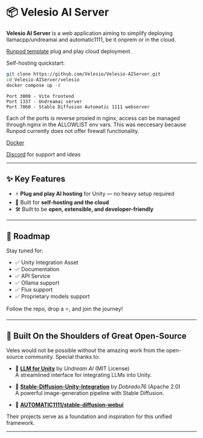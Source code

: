 # 📦 Velesio AI Server

**Velesio AI Server** is a web application aiming to simplify deploying llamacpp/undreamai and automatic1111, be it onprem or in the cloud.

[Runpod template](https://www.runpod.io/console/explore/07cky3lznr) plug and play cloud deployment.

Self-hosting quickstart:

```bash
git clone https://github.com/Velesio/Velesio-AIServer.git
cd Velesio-AIServer/velesio
docker compose up -d
```

```
Port 3000 - Vite frontend  
Port 1337 - Undreamai server  
Port 7860 - Stable Diffusion Automatic 1111 webserver  
```

Each of the ports is reverse proxied in nginx, access can be managed through nginx in the ALLOWLIST env vars. This was neccesary because Runpod currently does not offer firewall functionality.

[Docker](https://hub.docker.com/repository/docker/teocholakov/velesio-aiserver)

[Discord](https://discord.gg/pMB6w3mJyF) for support and ideas

---

## ✨ Key Features

- ⚡ **Plug and play AI hosting** for Unity — no heavy setup required  
- 🧠 Built for **self-hosting and the cloud**
- 🛠️ Built to be **open, extensible, and developer-friendly**  

---
## 🚧 Roadmap

Stay tuned for:

- ✅ Unity Integration Asset 
- ✅ Documentation
- ✅ API Service
- ✅ Ollama support
- ✅ Flux support
- ✅ Proprietary models support

Follow the repo, drop a ⭐, and join the journey!

---

## 🧱 Built On the Shoulders of Great Open-Source

Veles would not be possible without the amazing work from the open-source community. Special thanks to:

- 🧠 [**LLM for Unity**](https://github.com/undreamai/LLMUnity) by *Undream AI* (MIT License)  
  A streamlined interface for integrating LLMs into Unity.

- 🎨 [**Stable-Diffusion-Unity-Integration**](https://github.com/dobrado76/Stable-Diffusion-Unity-Integration) by *Dobrado76* (Apache 2.0)  
  A powerful image-generation pipeline with Stable Diffusion.

- 🎨 [**AUTOMATIC1111/stable-diffusion-webui**](https://github.com/AUTOMATIC1111/stable-diffusion-webui)

Their projects serve as a foundation and inspiration for this unified framework.

---